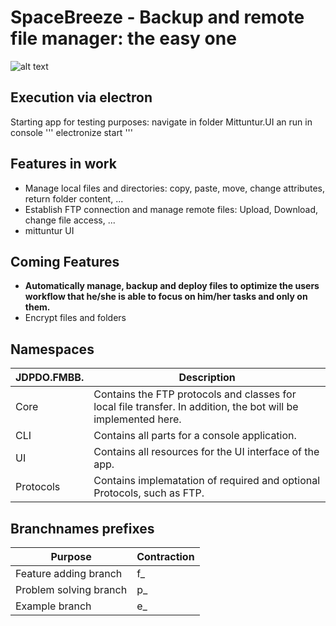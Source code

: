 # SpaceBreeze - Backup and remote file manager: the easy one
![alt text](https://raw.githubusercontent.com/JDPDO/mittuntur/e_pictures/pic_overview.jpg)

## Execution via electron
  Starting app for testing purposes: navigate in folder Mittuntur.UI an run in console
  '''
  electronize start
  ''' 

## Features in work
- Manage local files and directories: copy, paste, move, change attributes, return folder content, ...
- Establish FTP connection and manage remote files: Upload, Download, change file access, ...
- mittuntur UI

## Coming Features
- **Automatically manage, backup and deploy files to optimize the users workflow that he/she is able to focus on him/her tasks and only on them.**
- Encrypt files and folders

## Namespaces
  | JDPDO.FMBB. | Description |
  | --- | --- |
  | Core | Contains the FTP protocols and classes for local file transfer. In addition, the bot will be implemented here. |
  | CLI | Contains all parts for a console application. |
  | UI | Contains all resources for the UI interface of the app. |
  | Protocols | Contains implematation of required and optional Protocols, such as FTP. |

## Branchnames prefixes
  | Purpose | Contraction |
  | --- | --- |
  | Feature adding branch | f_ | 
  | Problem solving branch | p_ | 
  | Example branch | e_ | 
